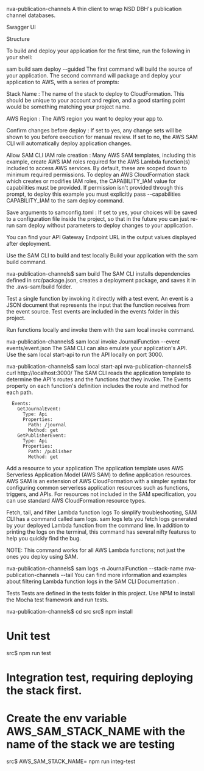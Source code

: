 nva-publication-channels
A thin client to wrap NSD DBH's publication channel databases.

Swagger UI

Structure

To build and deploy your application for the first time, run the following in your shell:

sam build
sam deploy --guided
The first command will build the source of your application. The second command will package and deploy your application to AWS, with a series of prompts:

Stack Name : The name of the stack to deploy to CloudFormation. This should be unique to your account and region, and a good starting point would be something matching your project name.

AWS Region : The AWS region you want to deploy your app to.

Confirm changes before deploy : If set to yes, any change sets will be shown to you before execution for manual review. If set to no, the AWS SAM CLI will automatically deploy application changes.

Allow SAM CLI IAM role creation : Many AWS SAM templates, including this example, create AWS IAM roles required for the AWS Lambda function(s) included to access AWS services. By default, these are scoped down to minimum required permissions. To deploy an AWS CloudFormation stack which creates or modifies IAM roles, the CAPABILITY_IAM value for capabilities must be provided. If permission isn't provided through this prompt, to deploy this example you must explicitly pass --capabilities CAPABILITY_IAM to the sam deploy command.

Save arguments to samconfig.toml : If set to yes, your choices will be saved to a configuration file inside the project, so that in the future you can just re-run sam deploy without parameters to deploy changes to your application.

You can find your API Gateway Endpoint URL in the output values displayed after deployment.

Use the SAM CLI to build and test locally
Build your application with the sam build command.

nva-publication-channels$ sam build
The SAM CLI installs dependencies defined in src/package.json, creates a deployment package, and saves it in the .aws-sam/build folder.

Test a single function by invoking it directly with a test event. An event is a JSON document that represents the input that the function receives from the event source. Test events are included in the events folder in this project.

Run functions locally and invoke them with the sam local invoke command.

nva-publication-channels$ sam local invoke JournalFunction --event events/event.json
The SAM CLI can also emulate your application's API. Use the sam local start-api to run the API locally on port 3000.

nva-publication-channels$ sam local start-api
nva-publication-channels$ curl http://localhost:3000/
The SAM CLI reads the application template to determine the API's routes and the functions that they invoke. The Events property on each function's definition includes the route and method for each path.

      Events:
        GetJournalEvent:
          Type: Api
          Properties:
            Path: /journal
            Method: get
        GetPublisherEvent:
          Type: Api
          Properties:
            Path: /publisher
            Method: get
Add a resource to your application
The application template uses AWS Serverless Application Model (AWS SAM) to define application resources. AWS SAM is an extension of AWS CloudFormation with a simpler syntax for configuring common serverless application resources such as functions, triggers, and APIs. For resources not included in the SAM specification, you can use standard AWS CloudFormation resource types.

Fetch, tail, and filter Lambda function logs
To simplify troubleshooting, SAM CLI has a command called sam logs. sam logs lets you fetch logs generated by your deployed Lambda function from the command line. In addition to printing the logs on the terminal, this command has several nifty features to help you quickly find the bug.

NOTE: This command works for all AWS Lambda functions; not just the ones you deploy using SAM.

nva-publication-channels$ sam logs -n JournalFunction --stack-name nva-publication-channels --tail
You can find more information and examples about filtering Lambda function logs in the SAM CLI Documentation .

Tests
Tests are defined in the tests folder in this project. Use NPM to install the Mocha test framework and run tests.

nva-publication-channels$ cd src
src$ npm install
# Unit test
src$ npm run test
# Integration test, requiring deploying the stack first.
# Create the env variable AWS_SAM_STACK_NAME with the name of the stack we are testing
src$ AWS_SAM_STACK_NAME=<stack-name> npm run integ-test
